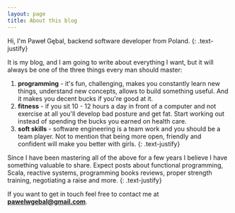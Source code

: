 ```yaml
---
layout: page
title: About this blog
---
```


Hi, I'm Paweł Gębal, backend software developer from Poland.
{: .text-justify}

It is my blog, and I am going to write about everything I want,
but it will always be one of the three things every man should master:

1. **programming** - it's fun, challenging, makes you constantly learn new things, understand new concepts, allows to build something useful.
And it makes you decent bucks if you're good at it.
2. **fitness** - if you sit 10 - 12 hours a day in front of a computer and not exercise at all
you'll develop bad posture and get fat. Start working out instead of spending the bucks you earned on health care.
3. **soft skills** - software engineering is a team work and you should be a team player.
Not to mention that being more open, friendly and confident will make you better with girls.
{: .text-justify}

Since I have been mastering all of the above for a few years I believe I have something valuable to share.
Expect posts about functional programming, Scala, reactive systems, programming books reviews,
 proper strength training, negotiating a raise and more.
{: .text-justify}

If you want to get in touch feel free to contact me at **pawelwgebal@gmail.com**.
